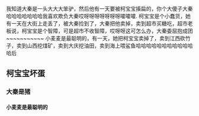 我知道大秦是一头大大大笨驴，然后他有一天要被柯宝宝揍扁的，你个大傻子大秦哈哈哈哈哈哈哈我喜欢欺负大秦哎呀呀呀呀呀呀呀嚯嚯嚯.
柯宝宝是个小蠢货，她有一天在大街上走丢了，被大秦捡到了，大秦把他卖掉，卖到超市买糖吃，超市老板说，柯宝宝是个智障，可是超市不收智障，哎呀呀这可怎么办，大秦委屈抱成团~~~~~~~~~~~
小麦麦是最聪明的，有一天，她把柯宝宝卖掉了，卖到江西砍竹子，卖到山西挖煤矿，卖到大庆挖油田，卖到海上喂鲨鱼哈哈哈哈哈哈哈哈哈哈哈哈后

## 柯宝宝坏蛋

### 大秦是猪

#### 小麦麦是最聪明的





